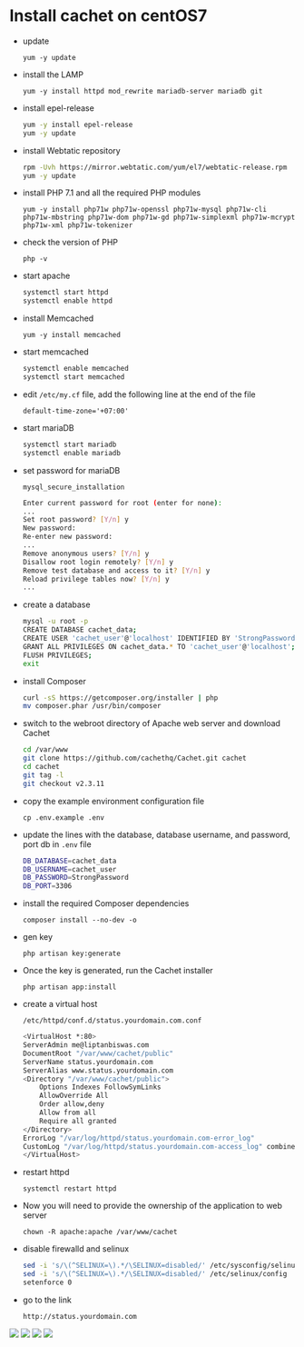 

# Install cachet on centOS7

- update

    ``yum -y update``

- install the LAMP

    ``yum -y install httpd mod_rewrite mariadb-server mariadb git``

- install epel-release

    ```sh
    yum -y install epel-release
    yum -y update
    ```

- install Webtatic repository

    ```sh
    rpm -Uvh https://mirror.webtatic.com/yum/el7/webtatic-release.rpm
    yum -y update
    ```

- install PHP 7.1 and all the required PHP modules

    ``yum -y install php71w php71w-openssl php71w-mysql php71w-cli php71w-mbstring php71w-dom php71w-gd php71w-simplexml php71w-mcrypt php71w-xml php71w-tokenizer``

- check the version of PHP

    ``php -v``

- start apache 

    ```sh 
    systemctl start httpd 
    systemctl enable httpd
    ```

- install Memcached

    ``yum -y install memcached``

- start memcached

    ```sh
    systemctl enable memcached 
    systemctl start memcached
    ```

- edit ``/etc/my.cf`` file, add the following line at the end of the file

    ``default-time-zone='+07:00'``

- start mariaDB 

    ```sh
    systemctl start mariadb
    systemctl enable mariadb
    ```

- set password for mariaDB 

    ``mysql_secure_installation``

    ```sh
    Enter current password for root (enter for none):
    ...
    Set root password? [Y/n] y
    New password: 
    Re-enter new password: 
    ...
    Remove anonymous users? [Y/n] y
    Disallow root login remotely? [Y/n] y
    Remove test database and access to it? [Y/n] y
    Reload privilege tables now? [Y/n] y
    ...
    ```

- create a database 

    ```sh
    mysql -u root -p
    CREATE DATABASE cachet_data;
    CREATE USER 'cachet_user'@'localhost' IDENTIFIED BY 'StrongPassword';
    GRANT ALL PRIVILEGES ON cachet_data.* TO 'cachet_user'@'localhost';
    FLUSH PRIVILEGES;
    exit
    ```

- install Composer

    ```sh
    curl -sS https://getcomposer.org/installer | php
    mv composer.phar /usr/bin/composer
    ```

- switch to the webroot directory of Apache web server and download Cachet

    ```sh
    cd /var/www 
    git clone https://github.com/cachethq/Cachet.git cachet
    cd cachet
    git tag -l
    git checkout v2.3.11

- copy the example environment configuration file

    ``cp .env.example .env``

- update the lines with the database, database username, and password, port db in ``.env`` file 

    ```sh
    DB_DATABASE=cachet_data
    DB_USERNAME=cachet_user
    DB_PASSWORD=StrongPassword
    DB_PORT=3306
    ```

- install the required Composer dependencies

    ``composer install --no-dev -o``

- gen key 

    ``php artisan key:generate``

- Once the key is generated, run the Cachet installer

    ``php artisan app:install``

- create a virtual host

    ``/etc/httpd/conf.d/status.yourdomain.com.conf``

    ```sh
    <VirtualHost *:80>
    ServerAdmin me@liptanbiswas.com
    DocumentRoot "/var/www/cachet/public"
    ServerName status.yourdomain.com
    ServerAlias www.status.yourdomain.com
    <Directory "/var/www/cachet/public">
        Options Indexes FollowSymLinks
        AllowOverride All
        Order allow,deny
        Allow from all
        Require all granted
    </Directory>
    ErrorLog "/var/log/httpd/status.yourdomain.com-error_log"
    CustomLog "/var/log/httpd/status.yourdomain.com-access_log" combined
    </VirtualHost>
    ```

- restart httpd

    ``systemctl restart httpd``

- Now you will need to provide the ownership of the application to web server

    ``chown -R apache:apache /var/www/cachet``

- disable firewalld and selinux 

    ```sh
    sed -i 's/\(^SELINUX=\).*/\SELINUX=disabled/' /etc/sysconfig/selinux
    sed -i 's/\(^SELINUX=\).*/\SELINUX=disabled/' /etc/selinux/config
    setenforce 0
    ```

- go to the link 

    ``http://status.yourdomain.com``

<img src="https://i.imgur.com/L644Fg8.png">

<img src="https://i.imgur.com/AYk698y.png">

<img src="https://i.imgur.com/pHoeJ3l.png">

<img src="https://i.imgur.com/KqT5UVL.png">

